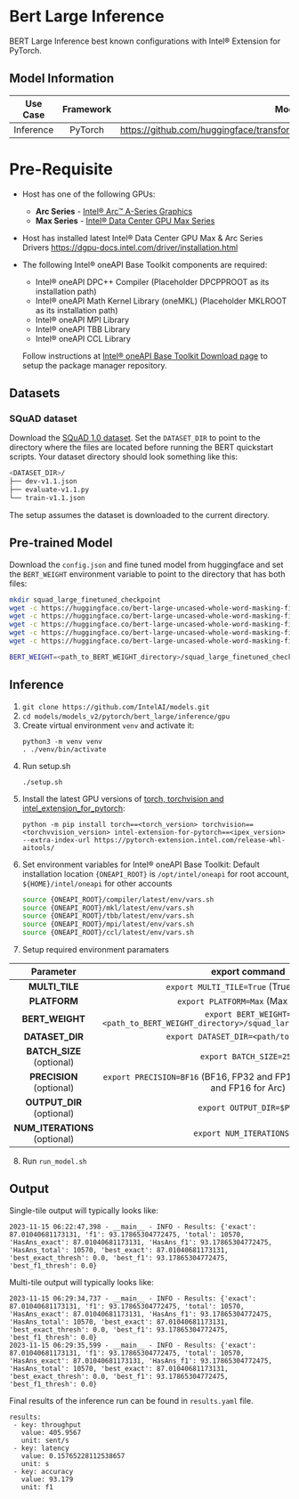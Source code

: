 # Bert Large Inference

BERT Large Inference best known configurations with Intel® Extension for PyTorch.

## Model Information

| **Use Case** | **Framework** | **Model Repo** | **Branch/Commit/Tag** | **Optional Patch** |
|:---:| :---: |:--------------:|:---------------------:|:------------------:|
|  Inference   |    PyTorch    |       https://github.com/huggingface/transformers/tree/main/src/transformers/models/bert        |           -           |         -          |

# Pre-Requisite
* Host has one of the following GPUs:
  * **Arc Series** - [Intel® Arc™ A-Series Graphics](https://ark.intel.com/content/www/us/en/ark/products/series/227957/intel-arc-a-series-graphics.html)
  * **Max Series** - [Intel® Data Center GPU Max Series](https://ark.intel.com/content/www/us/en/ark/products/series/232874/intel-data-center-gpu-max-series.html)
* Host has installed latest Intel® Data Center GPU Max & Arc Series Drivers https://dgpu-docs.intel.com/driver/installation.html
* The following Intel® oneAPI Base Toolkit components are required:
  - Intel® oneAPI DPC++ Compiler (Placeholder DPCPPROOT as its installation path)
  - Intel® oneAPI Math Kernel Library (oneMKL) (Placeholder MKLROOT as its installation path)
  - Intel® oneAPI MPI Library
  - Intel® oneAPI TBB Library
  - Intel® oneAPI CCL Library

  Follow instructions at [Intel® oneAPI Base Toolkit Download page](https://www.intel.com/content/www/us/en/developer/tools/oneapi/base-toolkit-download.html?operatingsystem=linux) to setup the package manager repository.


## Datasets

### SQuAD dataset

Download the [SQuAD 1.0 dataset](https://github.com/huggingface/transformers/tree/v4.0.0/examples/question-answering#fine-tuning-bert-on-squad10).
Set the `DATASET_DIR` to point to the directory where the files are located before running the BERT quickstart scripts. Your dataset directory should look something
like this:
```bash
<DATASET_DIR>/
├── dev-v1.1.json
├── evaluate-v1.1.py
└── train-v1.1.json
```
The setup assumes the dataset is downloaded to the current directory. 

## Pre-trained Model

Download the `config.json` and fine tuned model from huggingface and set the `BERT_WEIGHT` environment variable to point to the directory that has both files:

```bash
mkdir squad_large_finetuned_checkpoint
wget -c https://huggingface.co/bert-large-uncased-whole-word-masking-finetuned-squad/resolve/main/config.json -O squad_large_finetuned_checkpoint/config.json
wget -c https://huggingface.co/bert-large-uncased-whole-word-masking-finetuned-squad/resolve/main/pytorch_model.bin  -O squad_large_finetuned_checkpoint/pytorch_model.bin
wget -c https://huggingface.co/bert-large-uncased-whole-word-masking-finetuned-squad/resolve/main/tokenizer.json -O squad_large_finetuned_checkpoint/tokenizer.json
wget -c https://huggingface.co/bert-large-uncased-whole-word-masking-finetuned-squad/resolve/main/tokenizer_config.json -O squad_large_finetuned_checkpoint/tokenizer_config.json
wget -c https://huggingface.co/bert-large-uncased-whole-word-masking-finetuned-squad/resolve/main/vocab.txt -O squad_large_finetuned_checkpoint/vocab.txt

BERT_WEIGHT=<path_to_BERT_WEIGHT_directory>/squad_large_finetuned_checkpoint
```

## Inference
1. `git clone https://github.com/IntelAI/models.git`
2. `cd models/models_v2/pytorch/bert_large/inference/gpu`
3. Create virtual environment `venv` and activate it:
    ```
    python3 -m venv venv
    . ./venv/bin/activate
    ```
4. Run setup.sh
    ```
    ./setup.sh
    ```
5. Install the latest GPU versions of [torch, torchvision and intel_extension_for_pytorch](https://intel.github.io/intel-extension-for-pytorch/index.html#installation):
    ```
    python -m pip install torch==<torch_version> torchvision==<torchvvision_version> intel-extension-for-pytorch==<ipex_version> --extra-index-url https://pytorch-extension.intel.com/release-whl-aitools/
    ```
6. Set environment variables for Intel® oneAPI Base Toolkit: 
    Default installation location `{ONEAPI_ROOT}` is `/opt/intel/oneapi` for root account, `${HOME}/intel/oneapi` for other accounts
    ```bash
    source {ONEAPI_ROOT}/compiler/latest/env/vars.sh
    source {ONEAPI_ROOT}/mkl/latest/env/vars.sh
    source {ONEAPI_ROOT}/tbb/latest/env/vars.sh
    source {ONEAPI_ROOT}/mpi/latest/env/vars.sh
    source {ONEAPI_ROOT}/ccl/latest/env/vars.sh
    ```
7. Setup required environment paramaters

| **Parameter**                |                                  **export command**                                  |
|:---------------------------:|:------------------------------------------------------------------------------------:|
| **MULTI_TILE**               | `export MULTI_TILE=True` (True or False)                                             |
| **PLATFORM**                 | `export PLATFORM=Max` (Max or Arc)                                                 |
| **BERT_WEIGHT**              | `export BERT_WEIGHT=<path_to_BERT_WEIGHT_directory>/squad_large_finetuned_checkpoint` |
| **DATASET_DIR**              | `export DATASET_DIR=<path/to/dataset>`                  |
| **BATCH_SIZE** (optional)    |                               `export BATCH_SIZE=256`                                |
| **PRECISION** (optional)     |                  `export PRECISION=BF16` (BF16, FP32 and FP16 are supported for Max and FP16 for Arc) |
| **OUTPUT_DIR** (optional)    |                               `export OUTPUT_DIR=$PWD`                               |
|**NUM_ITERATIONS** (optional) |                               `export NUM_ITERATIONS=-1`                             |
8. Run `run_model.sh`

## Output

Single-tile output will typically looks like:

```
2023-11-15 06:22:47,398 - __main__ - INFO - Results: {'exact': 87.01040681173131, 'f1': 93.17865304772475, 'total': 10570, 'HasAns_exact': 87.01040681173131, 'HasAns_f1': 93.17865304772475, 'HasAns_total': 10570, 'best_exact': 87.01040681173131, 'best_exact_thresh': 0.0, 'best_f1': 93.17865304772475, 'best_f1_thresh': 0.0}
```

Multi-tile output will typically looks like:
```
2023-11-15 06:29:34,737 - __main__ - INFO - Results: {'exact': 87.01040681173131, 'f1': 93.17865304772475, 'total': 10570, 'HasAns_exact': 87.01040681173131, 'HasAns_f1': 93.17865304772475, 'HasAns_total': 10570, 'best_exact': 87.01040681173131, 'best_exact_thresh': 0.0, 'best_f1': 93.17865304772475, 'best_f1_thresh': 0.0}
2023-11-15 06:29:35,599 - __main__ - INFO - Results: {'exact': 87.01040681173131, 'f1': 93.17865304772475, 'total': 10570, 'HasAns_exact': 87.01040681173131, 'HasAns_f1': 93.17865304772475, 'HasAns_total': 10570, 'best_exact': 87.01040681173131, 'best_exact_thresh': 0.0, 'best_f1': 93.17865304772475, 'best_f1_thresh': 0.0}
```

Final results of the inference run can be found in `results.yaml` file.
```
results:
 - key: throughput
   value: 405.9567
   unit: sent/s
 - key: latency
   value: 0.15765228112538657
   unit: s
 - key: accuracy
   value: 93.179
   unit: f1
```
